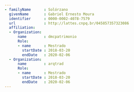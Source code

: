 ```yaml
---
- familyName      : Solórzano
  givenName       : Gabriel Ernesto Moura
  identifier      : 0000-0002-4078-7579
  url             : http://lattes.cnpq.br/045857357323086
  affiliation:
  - Organization:
      name        : dmcpatrimonio
      Role:
      - name      : Mestrado
        startDate : 2018-03-20
        endDate   : 2020-02-06
  - Organization:
      name        : arqtrad
      Role:
      - name      : Mestrado
        startDate : 2018-03-20
        endDate   : 2020-02-06
---
```

